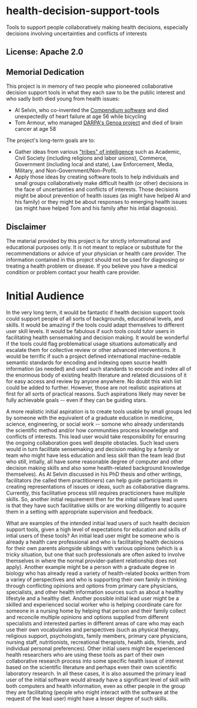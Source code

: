 # health-decision-support-tools

Tools to support people collaboratively making health decisions, especially decisions involving uncertainties and conflicts of interests

## License: Apache 2.0

## Memorial Dedication

This project is in memory of two people who pioneered collaborative decision support tools in what they each saw to be the public interest and who sadly both died young from health issues:

* Al Selvin, who co-invented the [Compendium software](https://en.wikipedia.org/wiki/Compendium_%28software%29) and died unexpectedly of heart failure at age 56 while bicycling
* Tom Armour, who managed [DARPA's Genoa project](https://w2.eff.org/Privacy/TIA/genoaII.php) and died of brain cancer at age 58

The project's long-term goals are to:
* Gather ideas from various ["tribes" of intelligence](http://p2pfoundation.net/Tribes_of_intelligence) such as Academic, Civil Society (including religions and labor unions), Commerce, Government (including local and state), Law Enforcement, Media, Military, and Non-Government/Non-Profit.
* Apply those ideas by creating software tools to help individuals and small groups collaboratively make difficult health (or other) decisions in the face of uncertainties and conflicts of interests. Those decisions might be about prevention of health issues (as might have helped Al and his family) or they might be about responses to emerging health issues (as might have helped Tom and his family after his intial diagnosis).

## Disclaimer

The material provided by this project is for strictly informational and educational purposes only. It is not meant to replace or substitute for the recommendations or advice of your physician or health care provider. The information contained in this project should not be used for diagnosing or treating a health problem or disease. If you believe you have a medical condition or problem contact your health care provider.

# Initial Audience

In the very long term, it would be fantastic if health decision support tools could support people of all sorts of backgrounds, educational levels, and skills. It would be amazing if the tools could adapt themselves to different user skill levels. It would be fabulous if such tools could tutor users in facilitating health sensemaking and decision making. It would be wonderful if the tools could flag problematical usage situations automatically and escalate them for collective review or other advanced interventions. It would be terrific if such a project defined international machine-redable semantic standards for encoding and indexing open source health information (as needed) and used such standards to encode and index all of the enormous body of existing health literature and related dicussions of it for easy access and review by anyone anywhere. No doubt this wish list could be added to further. However, those are not realistic aspirations at first for all sorts of practical reasons. Such aspirations likely may never be fully achievable goals -- even if they can be guiding stars.

A more realistic initial aspiration is to create tools usable by small groups led by someone with the equivalent of a graduate education in medicine, science, engineering, or social work -- somone who already understands the scientific method and/or how communities process knowledge and conflicts of interests. This lead user would take responsibility for ensuring the ongoing collaboration goes well despite obstacles. Such lead users would in turn facilitate sensemaking and decision making by a family or team who might have less education and less skill than the team lead (but who still, intially, all have some reasonable degree of computer and other decision making skills and also some health-related background knowledge themselves). As Al Selvin discussed in his PhD thesis and other writings, facilitators (he called them practitioners) can help guide participants in creating representations of issues or ideas, such as collaborative diagrams. Currently, this facilitative process still requires practicioners have multiple skills. So, another initial requirement then for the initial software lead users is that they have such facilitative skills or are working dilligently to acquire them in a setting with appropriate supervision and feedback.

What are examples of the intended initial lead users of such health decision support tools, given a high level of expectations for education and skills of intial users of these tools? An initial lead user might be someone who is already a health care professional and who is facilitating health decisions for their own parents alongside siblings with various opinions (which is a tricky situation, but one that such professionals are often asked to involve themselves in where the normal provider-patient relationship does not apply). Another example might be a person with a graduate degree in biology who has already read a variety of health-related books written from a variey of perspectives and who is supporting their own family in thinking through conflicting opinions and options from primary care physicians, specialists, and other health information sources such as about a healthy lifestyle and a healthy diet. Another possible initial lead user might be a skilled and experienced social worker who is helping coordinate care for someone in a nursing home by helping that person and their family collect and reconcile multiple opinions and options supplied from different specialists and interested parties in different areas of care who may each use their own vocabularies and perspectives (such as physical therapy, religious support, psychologists, family members, primary care physicians, nursing staff, nutritionists, recreational therapists, health aids, friends, and individual personal preferences). Other initial users might be experienced health researchers who are using these tools as part of their own collaborative research process into some specific health issue of interest based on the scientific literature and perhaps even their own scientific laboratory research. In all these cases, it is also assumed the primary lead user of the initial software would already have a significant level of skill with both computers and health information, even as other people in the group they are facilitating (people who might interact with the software at the request of the lead user) might have a lesser degree of such skills.
